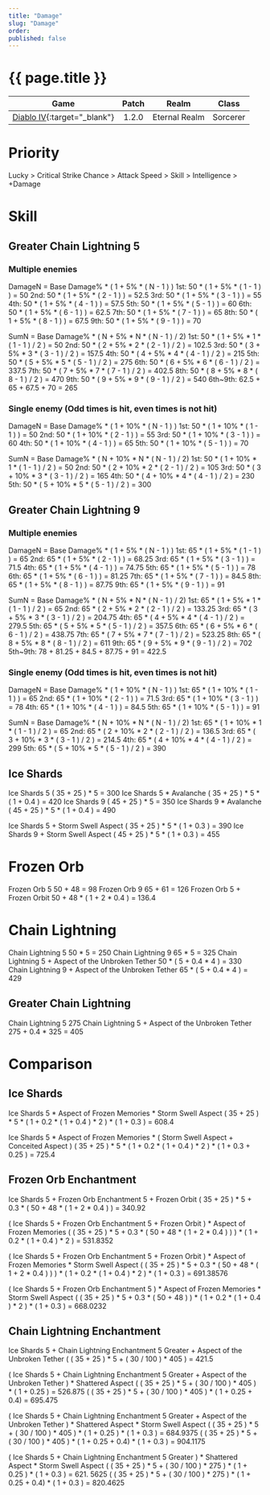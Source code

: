 ```yaml
---
title: "Damage"
slug: "Damage"
order: 
published: false
---
```


# {{ page.title }}

|                             Game                             | Patch |     Realm     |  Class   |
| :----------------------------------------------------------: | :---: | :-----------: | :------: |
| [Diablo IV](https://diablo4.blizzard.com/){:target="_blank"} | 1.2.0 | Eternal Realm | Sorcerer |

# Priority
Lucky > Critical Strike Chance > Attack Speed > Skill > Intelligence > +Damage

# Skill

## Greater Chain Lightning 5

### Multiple enemies
DamageN = Base Damage% * ( 1 + 5% * ( N - 1 ) )
  1st: 50 * ( 1 + 5% * ( 1 - 1 ) ) = 50
  2nd: 50 * ( 1 + 5% * ( 2 - 1 ) ) = 52.5
  3rd: 50 * ( 1 + 5% * ( 3 - 1 ) ) = 55
  4th: 50 * ( 1 + 5% * ( 4 - 1 ) ) = 57.5
  5th: 50 * ( 1 + 5% * ( 5 - 1 ) ) = 60
  6th: 50 * ( 1 + 5% * ( 6 - 1 ) ) = 62.5
  7th: 50 * ( 1 + 5% * ( 7 - 1 ) ) = 65
  8th: 50 * ( 1 + 5% * ( 8 - 1 ) ) = 67.5
  9th: 50 * ( 1 + 5% * ( 9 - 1 ) ) = 70

SumN = Base Damage% * ( N + 5% * N * ( N - 1 ) / 2)
  1st: 50 * ( 1 + 5% * 1 * ( 1 - 1 ) / 2 ) = 50
  2nd: 50 * ( 2 + 5% * 2 * ( 2 - 1 ) / 2 ) = 102.5
  3rd: 50 * ( 3 + 5% * 3 * ( 3 - 1 ) / 2 ) = 157.5
  4th: 50 * ( 4 + 5% * 4 * ( 4 - 1 ) / 2 ) = 215
  5th: 50 * ( 5 + 5% * 5 * ( 5 - 1 ) / 2 ) = 275
  6th: 50 * ( 6 + 5% * 6 * ( 6 - 1 ) / 2 ) = 337.5
  7th: 50 * ( 7 + 5% * 7 * ( 7 - 1 ) / 2 ) = 402.5
  8th: 50 * ( 8 + 5% * 8 * ( 8 - 1 ) / 2 ) = 470
  9th: 50 * ( 9 + 5% * 9 * ( 9 - 1 ) / 2 ) = 540
  6th~9th: 62.5 + 65 + 67.5 + 70 = 265

### Single enemy (Odd times is hit, even times is not hit)
DamageN = Base Damage% * ( 1 + 10% * ( N - 1 ) )
  1st: 50 * ( 1 + 10% * ( 1 - 1 ) ) = 50
  2nd: 50 * ( 1 + 10% * ( 2 - 1 ) ) = 55
  3rd: 50 * ( 1 + 10% * ( 3 - 1 ) ) = 60
  4th: 50 * ( 1 + 10% * ( 4 - 1 ) ) = 65
  5th: 50 * ( 1 + 10% * ( 5 - 1 ) ) = 70

SumN = Base Damage% * ( N + 10% * N * ( N - 1 ) / 2)
  1st: 50 * ( 1 + 10% * 1 * ( 1 - 1 ) / 2 ) = 50
  2nd: 50 * ( 2 + 10% * 2 * ( 2 - 1 ) / 2 ) = 105
  3rd: 50 * ( 3 + 10% * 3 * ( 3 - 1 ) / 2 ) = 165
  4th: 50 * ( 4 + 10% * 4 * ( 4 - 1 ) / 2 ) = 230
  5th: 50 * ( 5 + 10% * 5 * ( 5 - 1 ) / 2 ) = 300

## Greater Chain Lightning 9

### Multiple enemies
DamageN = Base Damage% * ( 1 + 5% * ( N - 1 ) )
  1st: 65 * ( 1 + 5% * ( 1 - 1 ) ) = 65
  2nd: 65 * ( 1 + 5% * ( 2 - 1 ) ) = 68.25
  3rd: 65 * ( 1 + 5% * ( 3 - 1 ) ) = 71.5
  4th: 65 * ( 1 + 5% * ( 4 - 1 ) ) = 74.75
  5th: 65 * ( 1 + 5% * ( 5 - 1 ) ) = 78
  6th: 65 * ( 1 + 5% * ( 6 - 1 ) ) = 81.25
  7th: 65 * ( 1 + 5% * ( 7 - 1 ) ) = 84.5
  8th: 65 * ( 1 + 5% * ( 8 - 1 ) ) = 87.75
  9th: 65 * ( 1 + 5% * ( 9 - 1 ) ) = 91

SumN = Base Damage% * ( N + 5% * N * ( N - 1 ) / 2)
  1st: 65 * ( 1 + 5% * 1 * ( 1 - 1 ) / 2 ) = 65
  2nd: 65 * ( 2 + 5% * 2 * ( 2 - 1 ) / 2 ) = 133.25
  3rd: 65 * ( 3 + 5% * 3 * ( 3 - 1 ) / 2 ) = 204.75
  4th: 65 * ( 4 + 5% * 4 * ( 4 - 1 ) / 2 ) = 279.5
  5th: 65 * ( 5 + 5% * 5 * ( 5 - 1 ) / 2 ) = 357.5
  6th: 65 * ( 6 + 5% * 6 * ( 6 - 1 ) / 2 ) = 438.75
  7th: 65 * ( 7 + 5% * 7 * ( 7 - 1 ) / 2 ) = 523.25
  8th: 65 * ( 8 + 5% * 8 * ( 8 - 1 ) / 2 ) = 611
  9th: 65 * ( 9 + 5% * 9 * ( 9 - 1 ) / 2 ) = 702
  5th~9th: 78 + 81.25 + 84.5 + 87.75 + 91 = 422.5

### Single enemy (Odd times is hit, even times is not hit)
DamageN = Base Damage% * ( 1 + 10% * ( N - 1 ) )
  1st: 65 * ( 1 + 10% * ( 1 - 1 ) ) = 65
  2nd: 65 * ( 1 + 10% * ( 2 - 1 ) ) = 71.5
  3rd: 65 * ( 1 + 10% * ( 3 - 1 ) ) = 78
  4th: 65 * ( 1 + 10% * ( 4 - 1 ) ) = 84.5
  5th: 65 * ( 1 + 10% * ( 5 - 1 ) ) = 91

SumN = Base Damage% * ( N + 10% * N * ( N - 1 ) / 2)
  1st: 65 * ( 1 + 10% * 1 * ( 1 - 1 ) / 2 ) = 65
  2nd: 65 * ( 2 + 10% * 2 * ( 2 - 1 ) / 2 ) = 136.5
  3rd: 65 * ( 3 + 10% * 3 * ( 3 - 1 ) / 2 ) = 214.5
  4th: 65 * ( 4 + 10% * 4 * ( 4 - 1 ) / 2 ) = 299
  5th: 65 * ( 5 + 10% * 5 * ( 5 - 1 ) / 2 ) = 390

## Ice Shards
Ice Shards 5
  ( 35 + 25 ) * 5 = 300
Ice Shards 5 * Avalanche
  ( 35 + 25 ) * 5 * ( 1 + 0.4 ) = 420
Ice Shards 9
  ( 45 + 25 ) * 5 = 350
Ice Shards 9 * Avalanche
  ( 45 + 25 ) * 5 * ( 1 + 0.4 ) = 490

Ice Shards 5 + Storm Swell Aspect
  ( 35 + 25 ) * 5 * ( 1 + 0.3 ) = 390
Ice Shards 9 + Storm Swell Aspect
  ( 45 + 25 ) * 5 * ( 1 + 0.3 ) = 455

# Frozen Orb
Frozen Orb 5
  50 + 48 = 98
Frozen Orb 9
  65 + 61 = 126
Frozen Orb 5 + Frozen Orbit
  50 + 48 * ( 1 + 2 * 0.4 ) = 136.4

# Chain Lightning
Chain Lightning 5
  50 * 5 = 250
Chain Lightning 9
  65 * 5 = 325
Chain Lightning 5 + Aspect of the Unbroken Tether
  50 * ( 5 + 0.4 * 4 ) = 330
Chain Lightning 9 + Aspect of the Unbroken Tether
  65 * ( 5 + 0.4 * 4 ) = 429

## Greater Chain Lightning
Chain Lightning 5
  275
Chain Lightning 5 + Aspect of the Unbroken Tether
  275 + 0.4 * 325 = 405

# Comparison

## Ice Shards
Ice Shards 5 * Aspect of Frozen Memories * Storm Swell Aspect
  ( 35 + 25 ) * 5 * ( 1 + 0.2 * ( 1 + 0.4 ) * 2 ) * ( 1 + 0.3 ) = 608.4

Ice Shards 5 * Aspect of Frozen Memories * ( Storm Swell Aspect + Conceited Aspect )
  ( 35 + 25 ) * 5 * ( 1 + 0.2 * ( 1 + 0.4 ) * 2 ) * ( 1 + 0.3 + 0.25 ) = 725.4

## Frozen Orb Enchantment
Ice Shards 5 + Frozen Orb Enchantment 5 + Frozen Orbit
  ( 35 + 25 ) * 5 + 0.3 * ( 50 + 48 * ( 1 + 2 * 0.4 ) ) = 340.92

( Ice Shards 5 + Frozen Orb Enchantment 5 + Frozen Orbit ) * Aspect of Frozen Memories
  ( ( 35 + 25 ) * 5 + 0.3 * ( 50 + 48 * ( 1 + 2 * 0.4 ) ) ) * ( 1 + 0.2 * ( 1 + 0.4 ) * 2 ) = 531.8352

( Ice Shards 5 + Frozen Orb Enchantment 5 + Frozen Orbit ) * Aspect of Frozen Memories * Storm Swell Aspect
  ( ( 35 + 25 ) * 5 + 0.3 * ( 50 + 48 * ( 1 + 2 * 0.4 ) ) ) * ( 1 + 0.2 * ( 1 + 0.4 ) * 2 ) * ( 1 + 0.3 ) = 691.38576

( Ice Shards 5 + Frozen Orb Enchantment 5 ) * Aspect of Frozen Memories * Storm Swell Aspect
  ( ( 35 + 25 ) * 5 + 0.3 * ( 50 + 48 ) ) * ( 1 + 0.2 * ( 1 + 0.4 ) * 2 ) * ( 1 + 0.3 ) = 668.0232

## Chain Lightning Enchantment
Ice Shards 5 + Chain Lightning Enchantment 5 Greater + Aspect of the Unbroken Tether
  ( ( 35 + 25 ) * 5 + ( 30 / 100 ) * 405 ) = 421.5

( Ice Shards 5 + Chain Lightning Enchantment 5 Greater + Aspect of the Unbroken Tether ) * Shattered Aspect
  ( ( 35 + 25 ) * 5 + ( 30 / 100 ) * 405 ) * ( 1 + 0.25 ) = 526.875
  ( ( 35 + 25 ) * 5 + ( 30 / 100 ) * 405 ) * ( 1 + 0.25 + 0.4) = 695.475

( Ice Shards 5 + Chain Lightning Enchantment 5 Greater + Aspect of the Unbroken Tether ) * Shattered Aspect * Storm Swell Aspect
  ( ( 35 + 25 ) * 5 + ( 30 / 100 ) * 405 ) * ( 1 + 0.25 ) * ( 1 + 0.3 ) = 684.9375
  ( ( 35 + 25 ) * 5 + ( 30 / 100 ) * 405 ) * ( 1 + 0.25 + 0.4) * ( 1 + 0.3 ) = 904.1175

( Ice Shards 5 + Chain Lightning Enchantment 5 Greater ) * Shattered Aspect * Storm Swell Aspect
  ( ( 35 + 25 ) * 5 + ( 30 / 100 ) * 275 ) * ( 1 + 0.25 ) * ( 1 + 0.3 ) = 621.  5625
  ( ( 35 + 25 ) * 5 + ( 30 / 100 ) * 275 ) * ( 1 + 0.25 + 0.4) * ( 1 + 0.3 ) = 820.4625
